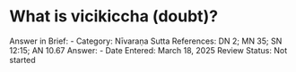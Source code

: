 # What is vicikiccha (doubt)?

Answer in Brief: -
Category: Nīvaraṇa
Sutta References: DN 2; MN 35; SN 12:15; AN 10.67
Answer: -
Date Entered: March 18, 2025
Review Status: Not started